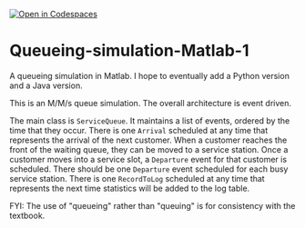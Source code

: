 [![Open in Codespaces](https://classroom.github.com/assets/launch-codespace-7f7980b617ed060a017424585567c406b6ee15c891e84e1186181d67ecf80aa0.svg)](https://classroom.github.com/open-in-codespaces?assignment_repo_id=13759974)
# Queueing-simulation-Matlab-1
A queueing simulation in Matlab.
I hope to eventually add a Python version and a Java version.

This is an M/M/s queue simulation.
The overall architecture is event driven.

The main class is `ServiceQueue`.
It maintains a list of events, ordered by the time that they occur.
There is one `Arrival` scheduled at any time that represents the arrival of the next customer.
When a customer reaches the front of the waiting queue, they can be moved to a service station.
Once a customer moves into a service slot, a `Departure` event for that customer is scheduled.
There should be one `Departure` event scheduled for each busy service station.
There is one `RecordToLog` scheduled at any time that represents the next time statistics will be added to the log table.

FYI: The use of "queueing" rather than "queuing" is for consistency with the textbook.
